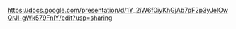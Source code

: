 https://docs.google.com/presentation/d/1Y_2iW6f0iyKhGjAb7pF2p3yJelOwQrJl-gWk579FnlY/edit?usp=sharing
